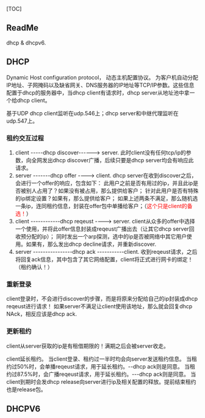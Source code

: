 [TOC]



## ReadMe

dhcp & dhcpv6.





## DHCP

Dynamic Host configuration protocol， 动态主机配置协议。
为客户机自动分配IP地址、子网掩码以及缺省网关、DNS服务器的IP地址等TCP/IP参数。这些信息配置于dhcp的服务器中，当dhcp client有请求时，dhcp server从地址池中拿一个给dhcp client。

基于UDP
dhcp client监听在udp.546上；dhcp server和中继代理监听在udp.547上。



### 租约交互过程

1. client -----dhcp discover------> server.
   此时client没有任何tcp/ip的参数，向全网发出dhcp discover广播，后续只要是dhcp server均会有响应此请求。
2. server -------dhcp offer ----> client.
   dhcp server在收到discover之后，会进行一个offer的响应，包含如下：
   此用户之前是否有用过的ip，并且此ip是否被别人占用了？如果没有被占用，那么提供给客户；
   针对此用户是否有特殊的ip绑定设置？如果有，那么提供给客户；
   如果上述两条不满足，那么随机选一条ip，连同租约信息，封装在offer包中单播给客户；（<font color=red>这个只是client的备选！</font>）
3. client ------------dhcp reqeust ----> server.
   client从众多的offer中选择一个使用，并将此offer信息封装成reqeust广播出去（让其它dhcp server回收预分配的ip）；
   同时发出一个arp探测，选中的ip是否被网络中其它用户使用。如果有，那么发出dhcp decline请求，并重新discover.
4. server ----------------dhcp ack -----------client.
   收到reqeust请求，之后将回复ack信息，其中包含了其它网络配置，client将正式进行网卡的绑定！（租约确认！）



### 重新登录

client登录时，不会进行discover的步骤，而是将原来分配给自己的ip封装成dhcp reqeust进行请求！
如果server不满足让client使用该地址，那么就会回复dhcp NAck，相反应该是dhcp ack.

### 更新租约

client从server获取的ip是有租借期限的！满期之后会被server收走。

client延长租约。
当client登录、租约过一半时均会向server发送租约信息。
当租约过50%时，会单播reqeust请求，用于延长租约。--dhcp ack则是同意。
当租约过87.5%时，会广播reqeust请求，用于延长租约。---dhcp ack则是同意。
当client到期时会发dhcp release向server进行ip及相关配置的释放。提前结束租约也是release包。



## DHCPV6

